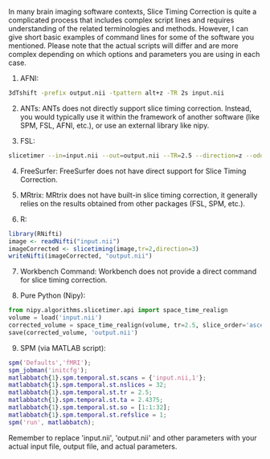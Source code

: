 In many brain imaging software contexts, Slice Timing Correction is quite a complicated process that includes complex script lines and requires understanding of the related terminologies and methods. However, I can give short basic examples of command lines for some of the software you mentioned. Please note that the actual scripts will differ and are more complex depending on which options and parameters you are using in each case.

1. AFNI:
```bash
3dTshift -prefix output.nii -tpattern alt+z -TR 2s input.nii
```

2. ANTs:
ANTs does not directly support slice timing correction. Instead, you would typically use it within the framework of another software (like SPM, FSL, AFNI, etc.), or use an external library like nipy.

3. FSL:
```bash
slicetimer --in=input.nii --out=output.nii --TR=2.5 --direction=z --odd
```

4. FreeSurfer:
FreeSurfer does not have direct support for Slice Timing Correction.

5. MRtrix:
MRtrix does not have built-in slice timing correction, it generally relies on the results obtained from other packages (FSL, SPM, etc.).

6. R:
```R
library(RNifti)
image <- readNifti("input.nii")
imageCorrected <- slicetiming(image,tr=2,direction=3)
writeNifti(imageCorrected, "output.nii")
```

7. Workbench Command:
Workbench does not provide a direct command for slice timing correction.

8. Pure Python (Nipy):
```python
from nipy.algorithms.slicetimer.api import space_time_realign
volume = load('input.nii')
corrected_volume = space_time_realign(volume, tr=2.5, slice_order='ascending')
save(corrected_volume, 'output.nii')
```

9. SPM (via MATLAB script):
```matlab
spm('Defaults','fMRI');
spm_jobman('initcfg');
matlabbatch{1}.spm.temporal.st.scans = {'input.nii,1'};
matlabbatch{1}.spm.temporal.st.nslices = 32;
matlabbatch{1}.spm.temporal.st.tr = 2.5;
matlabbatch{1}.spm.temporal.st.ta = 2.4375;
matlabbatch{1}.spm.temporal.st.so = [1:1:32];
matlabbatch{1}.spm.temporal.st.refslice = 1;
spm('run', matlabbatch);
```
Remember to replace 'input.nii', 'output.nii' and other parameters with your actual input file, output file, and actual parameters.